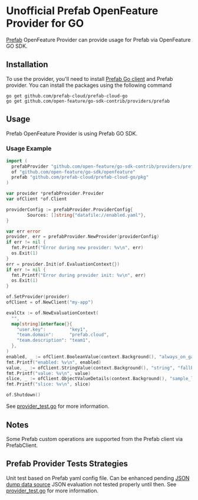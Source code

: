 # Unofficial Prefab OpenFeature Provider for GO

[Prefab](https://www.prefab.cloud/) OpenFeature Provider can provide usage for Prefab via OpenFeature GO SDK.

## Installation

To use the provider, you'll need to install [Prefab Go client](https://github.com/prefab-cloud/prefab-cloud-go) and Prefab provider. You can install the packages using the following command

```shell
go get github.com/prefab-cloud/prefab-cloud-go
go get github.com/open-feature/go-sdk-contrib/providers/prefab
```

## Usage
Prefab OpenFeature Provider is using Prefab GO SDK.

### Usage Example

```go
import (
  prefabProvider "github.com/open-feature/go-sdk-contrib/providers/prefab/pkg"
  of "github.com/open-feature/go-sdk/openfeature"
  prefab "github.com/prefab-cloud/prefab-cloud-go/pkg"
)

var provider *prefabProvider.Provider
var ofClient *of.Client

providerConfig := prefabProvider.ProviderConfig{
		Sources: []string{"datafile://enabled.yaml"},
}

var err error
provider, err = prefabProvider.NewProvider(providerConfig)
if err != nil {
  fmt.Printf("Error during new provider: %v\n", err)
  os.Exit(1)
}
err = provider.Init(of.EvaluationContext{})
if err != nil {
  fmt.Printf("Error during provider init: %v\n", err)
  os.Exit(1)
}

of.SetProvider(provider)
ofClient = of.NewClient("my-app")

evalCtx := of.NewEvaluationContext(
  "",
  map[string]interface{}{
    "user.key":         "key1",
    "team.domain":      "prefab.cloud",
    "team.description": "team1",
  },
)
enabled, _ := ofClient.BooleanValue(context.Background(), "always_on_gate", false, evalCtx)
fmt.Printf("enabled: %v\n", enabled)
value, _ := ofClient.StringValue(context.Background(), "string", "fallback", evalCtx)
fmt.Printf("value: %v\n", value)
slice, _ := ofClient.ObjectValueDetails(context.Background(), "sample_list", []string{"a2", "b2"}, evalCtx)
fmt.Printf("slice: %v\n", slice)

of.Shutdown()

```
See [provider_test.go](./pkg/provider_test.go) for more information.

## Notes
Some Prefab custom operations are supported from the Prefab client via PrefabClient.

## Prefab Provider Tests Strategies

Unit test based on Prefab yaml config file. 
Can be enhanced pending [JSON dump data source](https://github.com/prefab-cloud/prefab-cloud-go/blob/0e3d5a4ba7171bbc4484cc99ccaad4c0c32d7e81/README.md?plain=1#L58)
JSON evaluation not tested properly until then.
See [provider_test.go](./pkg/provider_test.go) for more information.
